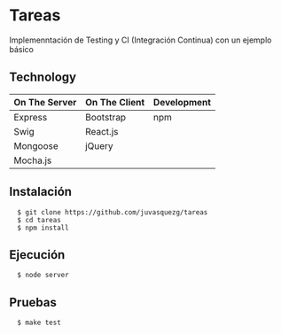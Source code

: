# Tareas

Implemenntación de Testing y CI (Integración Continua) con un ejemplo básico

Technology
------------

| On The Server | On The Client  | Development |
| ------------- | -------------- | ----------- |
| Express       | Bootstrap      | npm         |
| Swig          | React.js       |             |
| Mongoose      | jQuery         |             |
| Mocha.js      |                |             | 

## Instalación

```shell
  $ git clone https://github.com/juvasquezg/tareas
  $ cd tareas
  $ npm install
```

## Ejecución

```shell
  $ node server
```

## Pruebas

```shell
  $ make test
```

